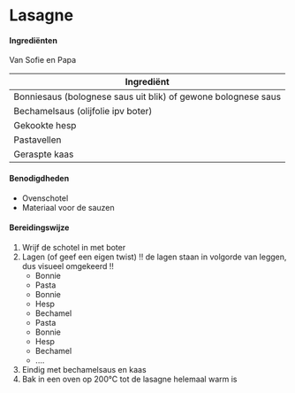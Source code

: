 # Lasagne

#### Ingrediënten

Van Sofie en Papa

| Ingrediënt                                                    |
| ------------------------------------------------------------- |
| Bonniesaus (bolognese saus uit blik) of gewone bolognese saus |
| Bechamelsaus (olijfolie ipv boter)                            |
| Gekookte hesp                                                 |
| Pastavellen                                                   |
| Geraspte kaas                                                 |

#### Benodigdheden

- Ovenschotel
- Materiaal voor de sauzen

#### Bereidingswijze

1. Wrijf de schotel in met boter
2. Lagen (of geef een eigen twist) !! de lagen staan in volgorde van leggen, dus visueel omgekeerd !!
   - Bonnie
   - Pasta
   - Bonnie
   - Hesp
   - Bechamel
   - Pasta
   - Bonnie
   - Hesp
   - Bechamel
   - ....
3. Eindig met bechamelsaus en kaas
4. Bak in een oven op 200°C tot de lasagne helemaal warm is
